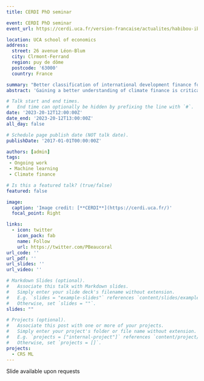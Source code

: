 ```yaml
---
title: CERDI PhD seminar

event: CERDI PhD seminar
event_url: https://cerdi.uca.fr/version-francaise/actualites/habibou-ibrahim-kassoum-et-pierre-beaucoral#/admin

location: UCA school of economics
address:
  street: 26 avenue Léon-Blum
  city: Clrmont-Ferrand
  region: puy de dôme
  postcode: '63000'
  country: France

summary: "Better classification of international development finance for a better understanding of climate finance: the role of machine learning."
abstract: 'Gaining a better understanding of climate finance is critical to addressing the climate risks we face today. In this talk, we will discuss the role of new technologies and artificial intelligence in classifying narrative descriptions of development projects to determine the true level of climate engagement in development finance and where donors are focusing their efforts to improve global climate finance allocation.'

# Talk start and end times.
#   End time can optionally be hidden by prefixing the line with `#`.
date: '2023-20-12T12:00:00Z'
date_end: '2023-20-12T13:00:00Z'
all_day: false

# Schedule page publish date (NOT talk date).
publishDate: '2017-01-01T00:00:00Z'

authors: [admin]
tags:
 - Ongoing work 
 - Machine learning
 - Climate finance

# Is this a featured talk? (true/false)
featured: false

image:
  caption: 'Image credit: [**CERDI**](https://cerdi.uca.fr/)'
  focal_point: Right

links:
  - icon: twitter
    icon_pack: fab
    name: Follow
    url: https://twitter.com/PBeaucoral
url_code: ''
url_pdf: ''
url_slides: ''
url_video: ''

# Markdown Slides (optional).
#   Associate this talk with Markdown slides.
#   Simply enter your slide deck's filename without extension.
#   E.g. `slides = "example-slides"` references `content/slides/example-slides.md`.
#   Otherwise, set `slides = ""`.
slides: ""

# Projects (optional).
#   Associate this post with one or more of your projects.
#   Simply enter your project's folder or file name without extension.
#   E.g. `projects = ["internal-project"]` references `content/project/deep-learning/index.md`.
#   Otherwise, set `projects = []`.
projects:
  - CRS ML
---
```


Slide available upon requests
